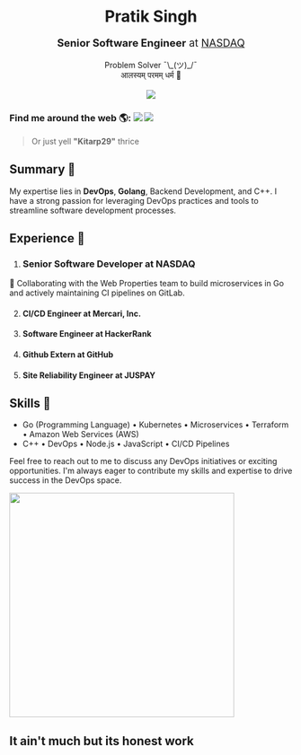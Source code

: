 <h1 align="center">  Pratik Singh </h1>
<p align="center" style="font-size: 18.5px;"> <b>Senior Software Engineer</b> at <a href="nasdaq.com">NASDAQ</a> </p>
<p align="center">
Problem Solver ¯\_(ツ)_/¯ <br>आलस्यम् परमम् धर्म 🥱<br> <br>
  <img src="https://raw.githubusercontent.com/technicaldada/hackerpro/master/logo205x250.gif">
</p>



### Find me around the web 🌎: [<img src="https://img.shields.io/badge/twitter-%231DA1F2.svg?&style=for-the-badge&logo=twitter&logoColor=white" />](https://twitter.com/kitarp29) [<img src="https://img.shields.io/badge/linkedin-%230077B5.svg?&style=for-the-badge&logo=linkedin&logoColor=white" />](https://www.linkedin.com/in/pratik-singh-b11a67141/) 
 > Or just yell **"Kitarp29"** thrice




## Summary 📝
My expertise lies in **DevOps**, **Golang**, Backend Development, and C++. I have a strong passion for leveraging DevOps practices and tools to streamline software development processes.

## Experience 💼

1. ### Senior Software Developer at NASDAQ
🚀 Collaborating with the Web Properties team to build microservices in Go and actively maintaining CI pipelines on GitLab.

2. #### CI/CD Engineer at Mercari, Inc.


3. #### Software Engineer at HackerRank


4. #### Github Extern at GitHub


5. #### Site Reliability Engineer at JUSPAY


## Skills 🚀

- Go (Programming Language) • Kubernetes • Microservices • Terraform • Amazon Web Services (AWS)
- C++ • DevOps • Node.js • JavaScript • CI/CD Pipelines

Feel free to reach out to me to discuss any DevOps initiatives or exciting opportunities. I'm always eager to contribute my skills and expertise to drive success in the DevOps space.



<img src="https://github-readme-stats.vercel.app/api?username=kitarp29&show_icons=true" width="400"></td>






<h2 >It ain't much but its honest work</h2>
